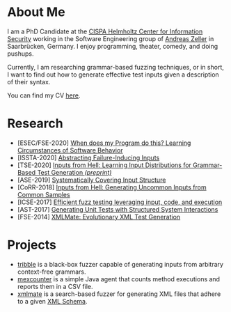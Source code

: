 # About Me

I am a PhD Candidate at the [CISPA Helmholtz Center for Information Security](https://www.cispa.de) 
working in the Software Engineering group of [Andreas Zeller](https://andreas-zeller.info/) in Saarbrücken, Germany.
I enjoy programming, theater, comedy, and doing pushups.

Currently, I am researching grammar-based fuzzing techniques, or in short,
I want to find out how to generate effective test inputs given a description of their syntax.

You can find my CV [here](assets/cv_havrikov.pdf).

# Research
- \[ESEC/FSE-2020\] [When does my Program do this? Learning Circumstances of Software Behavior](publications/fse2020-havrikov.pdf)
- \[ISSTA-2020\] [Abstracting Failure-Inducing Inputs](publications/issta2020_havrikov.pdf)
- \[TSE-2020\] [Inputs from Hell: Learning Input Distributions for Grammar-Based Test Generation *(preprint)*](publications/tse2020-preprint.pdf)
- \[ASE-2019\] [Systematically Covering Input Structure](publications/ase2019_havrikov.pdf)
- \[CoRR-2018\] [Inputs from Hell: Generating Uncommon Inputs from Common Samples](publications/corr2018_havrikov.pdf)
- \[ICSE-2017\] [Efficient fuzz testing leveraging input, code, and execution](publications/icse2017_havrikov.pdf)
- \[AST-2017\] [Generating Unit Tests with Structured System Interactions](publications/ast2017_havrikov.pdf)
- \[FSE-2014\] [XMLMate: Evolutionary XML Test Generation](publications/fse2014_havrikov.pdf)

# Projects
- [tribble](https://github.com/havrikov/tribble) is a black-box fuzzer capable of generating inputs from arbitrary context-free grammars.
- [mexcounter](https://github.com/havrikov/mexcounter) is a simple Java agent that counts method executions and reports them in a CSV file.
- [xmlmate](https://www.st.cs.uni-saarland.de/testing/xmlmate/) is a search-based fuzzer for generating XML files that adhere to a given [XML Schema](https://www.w3.org/standards/xml/schema).
